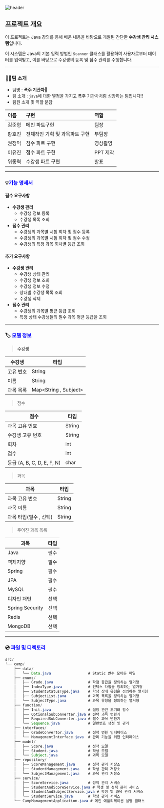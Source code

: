![header](https://capsule-render.vercel.app/api?text=23조%20수강생%20관리%20시스템&animation=fadeIn&type=venom&color=FFA7A7&fontColor=F15F5F)

## 프로젝트 개요

이 프로젝트는 Java 강의를 통해 배운 내용을 바탕으로 개발된 간단한 **수강생 관리 시스템**입니다.

이 시스템은 Java의 기본 입력 방법인 `Scanner` 클래스를 활용하여 사용자로부터 데이터를 입력받고, 이를 바탕으로 수강생의 등록 및 점수 관리를 수행합니다.

---

### 👨‍💻팀 소개

- 팀명 : **폭주 기관차🚂**
- 팀 소개 :  `java`에 대한 열정을 가지고 폭주 기관차처럼 성장하는 팀입니다!!
- 팀원 소개 및 역할  분담

| 이름   | 구현                           | 역할     |
| :----- | :----------------------------- | :------- |
| 김준형 | 메인 파트구현                  | 팀장     |
| 황호진 | 전체적인 기획 및 과목파트 구현 | 부팀장   |
| 권정익 | 점수 파트 구현                 | 영상촬영 |
| 이유진 | 점수 파트 구현                 | PPT 제작 |
| 위종혁 | 수강생 파트 구현               | 발표     |

---



### 💡<span style="color:blue">기능 명세서</span>

#### 필수 요구사항

- **수강생 관리**
  - 수강생 정보 등록
  - 수강생 목록 조회
- **점수 관리**
  - 수강생의 과목별 시험 회차 및 점수 등록
  - 수강생의 과목별 시험 회차 및 점수 수정
  - 수강생의 특정 과목 회차별 등급 조회

#### 추가 요구사항

- **수강생 관리**
  - 수강생 상태 관리
  - 수강생 정보 조회
  - 수강생 정보 수정
  - 상태별 수강생 목록 조회
  - 수강생 삭제
- **점수 관리**
  - 수강생의 과목별 평균 등급 조회
  - 특정 상태 수강생들의 필수 과목 평균 등급을 조회

---



### 🏷️ <span style="color:blue">모델 정보</span>

> **수강생**

| 수강생    | 타입                  |
| --------- | --------------------- |
| 고유 번호 | String                |
| 이름      | String                |
| 과목 목록 | Map<String , Subject> |

> 점수

| 점수                       | 타입   |
| -------------------------- | ------ |
| 과목 고유 번호             | String |
| 수강생 고유 번호           | String |
| 회차                       | int    |
| 점수                       | int    |
| 등급 (A, B, C, D, E, F, N) | char   |

> 과목

| 과목                   | 타입   |
| ---------------------- | ------ |
| 과목 고유 번호         | String |
| 과목 이름              | String |
| 과목 타입(필수 , 선택) | String |

> 주어진 과목 목록

| 과목            | 타입 |
| --------------- | ---- |
| Java            | 필수 |
| 객체지향        | 필수 |
| Spring          | 필수 |
| JPA             | 필수 |
| MySQL           | 필수 |
| 디자인 패턴     | 선택 |
| Spring Security | 선택 |
| Redis           | 선택 |
| MongoDB         | 선택 |

***



### 💿 <span style="color:blue">파일 및 디렉토리</span>

```java
src/
└── camp/
    ├── data/
    │   └── Data.java                 # Static 변수 모아둔 파일
    ├── enums/
    │   ├── Grade.java                # 학점 등급을 정의하는 열거형
    │   ├── IndexType.java            # 인덱스 타입을 정의하는 열거형
    │   ├── StudentStatusType.java    # 학생 상태 유형을 정의하는 열거형
    │   ├── SubjectList.java          # 과목 목록을 정의하는 열거형
    │   └── SubjectType.java          # 과목 유형을 정의하는 열거형
    ├── function/
    │   ├── Init.java                 # 설정 관련 초기화 함수
    │   ├── OptionalSubConverter.java # 선택 과목 변환기
    │   ├── RequiredSubConverter.java # 필수 과목 변환기
    │   └── Sequence.java             # 일련번호 생성 및 관리
    ├── interfaces/
    │   ├── GradeConvertor.java       # 성적 변환 인터페이스
    │   └── ManagementInterface.java  # 관리 기능을 위한 인터페이스
    ├── model/
    │   ├── Score.java                # 성적 모델
    │   ├── Student.java              # 학생 모델
    │   └── Subject.java              # 과목 모델
    ├── repository/
    │   ├── ScoreManagement.java      # 성적 관리 저장소
    │   ├── StudentManagement.java    # 학생 관리 저장소
    │   └── SubjectManagement.java    # 과목 관리 저장소
    ├── service/
    │   ├── ScoreService.java         # 성적 관리 서비스
    │   ├── StudentAndScoreService.java # 학생 및 성적 관리 서비스
    │   ├── StudentAndSubjectService.java # 학생 및 과목 관리 서비스
    │   └── StudentService.java       # 학생 관리 서비스
    └── CampManagementApplication.java # 메인 애플리케이션 실행 클래스
```

